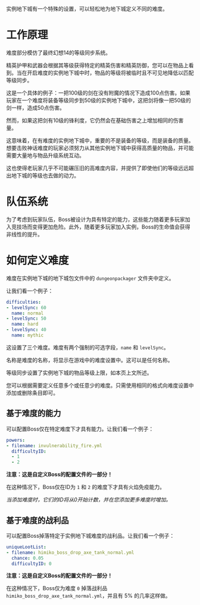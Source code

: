 实例地下城有一个特殊的设置，可以轻松地为地下城定义不同的难度。

# 工作原理

难度部分模仿了最终幻想14的等级同步系统。

精英护甲和武器会根据其等级获得特定的精英伤害和精英防御，您可以在物品上看到。当在开启难度的实例地下城中时，物品的等级将被临时且不可见地降低以匹配等级同步。

这是一个具体的例子：一把100级的剑在没有附魔的情况下造成100点伤害。如果玩家在一个难度将装备等级同步到50级的实例地下城中，这把剑将像一把50级的剑一样，造成50点伤害。

然而，如果这把剑有10级的锋利度，它仍然会在基础伤害之上增加相同的伤害量。

这意味着，在有难度的实例地下城中，重要的不是装备的等级，而是装备的质量。想要击败神话难度的玩家必须努力从其他实例地下城中获得高质量的物品，并可能需要大量地与物品升级系统互动。

这也使得老玩家几乎不可能碾压旧的高难度内容，并提供了即使他们的等级远远超出地下城的等级也去做的动力。

# 队伍系统

为了考虑到玩家队伍，Boss被设计为具有特定的能力，这些能力随着更多玩家加入竞技场而变得更加危险。此外，随着更多玩家加入实例，Boss的生命值会获得非线性的提升。

# 如何定义难度

难度在实例地下城的地下城包文件中的 `dungeonpackager` 文件夹中定义。

让我们看一个例子：

```yml
difficulties:
- levelSync: 60
  name: normal
- levelSync: 50
  name: hard
- levelSync: 40
  name: mythic
```

这设置了三个难度。难度有两个强制的可选字段，`name` 和 `levelSync`。

名称是难度的名称，将显示在游戏中的难度设置中。这可以是任何名称。

等级同步设置了实例地下城的物品等级上限，如本页上文所述。

您可以根据需要定义任意多个或任意少的难度。只需使用相同的格式向难度设置中添加或删除条目即可。

## 基于难度的能力

可以配置Boss仅在特定难度下才具有能力。让我们看一个例子：

```yml
powers:
- filename: invulnerability_fire.yml
  difficultyID:
  - 1
  - 2
```

**注意：这是自定义Boss的配置文件的一部分！**

在这种情况下，Boss仅在ID为 `1` 和 `2` 的难度下才具有火焰免疫能力。

*当添加难度时，它们的ID将从0开始计数，并在您添加更多难度时增加。*

## 基于难度的战利品

可以配置Boss掉落特定于实例地下城难度的战利品。让我们看一个例子：

```yml
uniqueLootList:
- filename: himiko_boss_drop_axe_tank_normal.yml
  chance: 0.05
  difficultyID: 0
```

**注意：这是自定义Boss的配置文件的一部分！**

在这种情况下，Boss仅为难度 `0` 掉落战利品 `himiko_boss_drop_axe_tank_normal.yml`，并且有 5% 的几率这样做。
